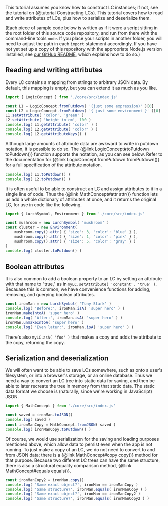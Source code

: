 
This tutorial assumes you know how to construct LC instances; if not, see
the tutorial on {@tutorial Constructing LCs}.  This tutorial covers how to
read and write attributes of LCs, plus how to serialize and deserialize them.

(Each piece of sample code below is written as if it were a script sitting in
the root folder of this source code repository, and run from there with the
command-line tools `node`.  If you place your scripts in another folder, you
will need to adjust the path in each `import` statement accordingly.  If you
have not yet set up a copy of this repository with the appropriate Node.js
version installed, see [our GitHub README](https://github.com/lurchmath/lurch),
which explains how to do so.)

## Reading and writing attributes

Every LC contains a mapping from strings to arbitrary JSON data.  By default,
this mapping is empty, but you can extend it as much as you like.

```js
import { LogicConcept } from './core/src/index.js'

const L1 = LogicConcept.fromPutdown( '(just some expression)' )[0]
const L2 = LogicConcept.fromPutdown( '{ just some environment }' )[0]
L1.setAttribute( 'color', 'green' )
L2.setAttribute( 'height in cm', 100 )
console.log( L1.getAttribute( 'color' ) )
console.log( L2.getAttribute( 'color' ) )
console.log( L2.getAttributeKeys() )
```

Although large amounts of attribute data are awkward to write in putdown
notation, it is possible to do so.  The
{@link LogicConcept#toPutdown toPutdown()} function supports the notation, as
you can see below.  Refer to the documentation for
{@link LogicConcept.fromPutdown fromPutdown()} for a full specification of the
attribute notation.

```js
console.log( L1.toPutdown() )
console.log( L2.toPutdown() )
```

It is often useful to be able to construct an LC and assign attributes to it
in a single line of code.  Thus the {@link MathConcept#attr attr()} function
lets us add a whole dictionary of attributes at once, and it returns the
original LC, for use in code like the following.

```js
import { LurchSymbol, Environment } from './core/src/index.js'

const mushroom = new LurchSymbol( 'mushroom' )
const cluster = new Environment(
    mushroom.copy().attr( { 'size': 3, 'color': 'blue' } ),
    mushroom.copy().attr( { 'size': 1, 'color': 'pink' } ),
    mushroom.copy().attr( { 'size': 5, 'color': 'gray' } )
)
console.log( cluster.toPutdown() )
```

## Boolean attributes

It is also common to add a boolean property to an LC by setting an attribute
with that name to "true," as in `myLC.setAttribute( 'constant', 'true' )`.
Becauase this is common, we have convenience functions for adding, removing,
and querying boolean attributes.

```js
const ironMan = new LurchSymbol( 'Tony Stark' )
console.log( 'Before:', ironMan.isA( 'super hero' ) )
ironMan.makeIntoA( 'super hero' )
console.log( 'After:', ironMan.isA( 'super hero' ) )
ironMan.unmakeIntoA( 'super hero' )
console.log( 'Even later:', ironMan.isA( 'super hero' ) )
```

There's also `myLC.asA( 'foo' )` that makes a copy and adds the attribute to
the copy, returning the copy.

## Serialization and deserialization

We will often want to be able to save LCs somewhere, such as onto a user's
filesystem, or into a browser's storage, or an online database.  Thus we need
a way to convert an LC tree into static data for saving, and then be able to
later recreate the tree in memory from that static data.  The static data
format we choose is (naturally, since we're working in JavaScript) JSON.

```js
import { MathConcept } from './core/src/index.js'

const saved = ironMan.toJSON()
console.log( saved )
const ironManCopy = MathConcept.fromJSON( saved )
console.log( ironManCopy.toPutdown() )
```

Of course, we would use serialization for the saving and loading purposes
mentioned above, which allow data to persist even when the app is not running.
To just make a copy of an LC, we do not need to convert to and from JSON data;
there is a {@link MathConcept#copy copy()} method for that purpose.  Because
two different LC trees can have the same structure, there is also a structural
equality comparison method, {@link MathConcept#equals equals()}.

```js
const ironManCopy2 = ironMan.copy()
console.log( 'Same exact object?', ironMan == ironManCopy )
console.log( 'Same structure?', ironMan.equals( ironManCopy ) )
console.log( 'Same exact object?', ironMan == ironManCopy2 )
console.log( 'Same structure?', ironMan.equals( ironManCopy2 ) )
```
